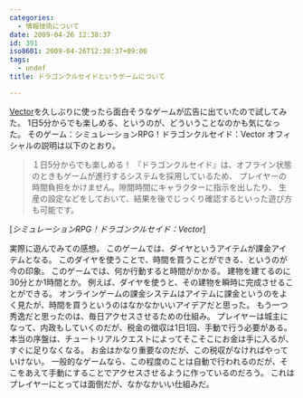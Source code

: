 ```yaml
---
categories:
  - 情報技術について
date: 2009-04-26 12:38:37
id: 391
iso8601: 2009-04-26T12:38:37+09:00
tags:
  - undef
title: ドラゴンクルセイドというゲームについて

---
```


<p><a href="http://www.vector.co.jp/" target="_blank">Vector</a>を久しぶりに使ったら面白そうなゲームが広告に出ていたので試してみた。
1日5分からでも楽しめる、というのが、どういうことなのかも気になった。
そのゲーム：シミュレーションRPG！ドラゴンクルセイド：Vector
オフィシャルの説明は以下のとおり。</p>

<blockquote cite="http://dragon.vector.jp/beginner/add.html" title="シミュレーションRPG！ドラゴンクルセイド：Vector" class="blockquote"><p>１日5分からでも楽しめる！  『ドラゴンクルセイド』は、オフライン状態のときもゲームが進行するシステムを採用しているため、  プレイヤーの時間負担をかけません。隙間時間にキャラクターに指示を出したり、  生産の設定などをしておいて、結果を後でじっくり確認するといった遊び方も可能です。</p></blockquote>

<div class="cite">[<cite>シミュレーションRPG！ドラゴンクルセイド：Vector</cite>]</div>

<p>
実際に遊んでみての感想。
このゲームでは、ダイヤというアイテムが課金アイテムとなる。
このダイヤを使うことで、時間を買うことができる、というのが今の印象。
このゲームでは、何か行動すると時間がかかる。
建物を建てるのに30分とか1時間とか。
例えば、ダイヤを使うと、その建物を瞬時に完成させることができる。
オンラインゲームの課金システムはアイテムに課金というのをよく見たが、時間を買うというのはなかなかいいアイデアだと思った。
もう一つ秀逸だと思ったのは、毎日アクセスさせるための仕組み。
プレイヤーは城主になって、内政もしていくのだが、税金の徴収は1日1回、手動で行う必要がある。
本当の序盤は、チュートリアルクエストによってそこそこにお金は手に入るが、すぐに足りなくなる。
お金はかなり重要なのだが、この税収がなければやっていけない。
一般的なゲームなら、この程度のことは自動で行われるのだが、そこをあえて手動にすることでアクセスさせるように作っているのだろう。
これはプレイヤーにとっては面倒だが、なかなかいい仕組みだ。</p>
    	